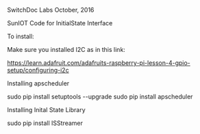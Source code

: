 SwitchDoc Labs October, 2016

SunIOT Code for InitialState Interface

To install:

Make sure you installed I2C as in this link:

https://learn.adafruit.com/adafruits-raspberry-pi-lesson-4-gpio-setup/configuring-i2c

Installing apscheduler

sudo pip install setuptools --upgrade
sudo pip install apscheduler

Installing Inital State Library

sudo pip install ISStreamer

